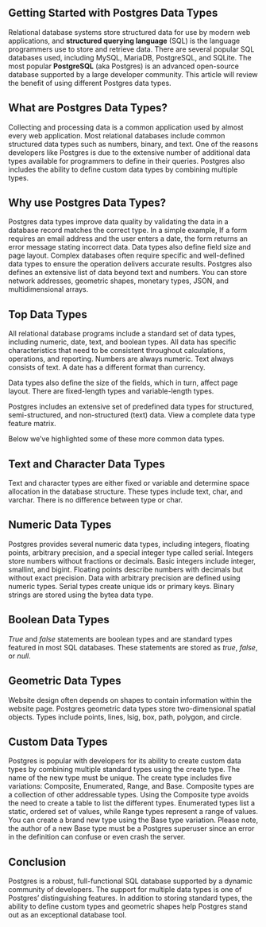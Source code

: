 ## Getting Started with Postgres Data Types
Relational database systems store structured data for use by modern web applications, and **structured querying language** (SQL) is the language programmers use to store and retrieve data. There are several popular SQL databases used, including MySQL, MariaDB, PostgreSQL, and SQLite. The most popular **PostgreSQL** (aka Postgres) is an advanced open-source database supported by a large developer community. This article will review the benefit of using different Postgres data types.

## What are Postgres Data Types?
Collecting and processing data is a common application used by almost every web application. Most relational databases include common structured data types such as numbers, binary, and text. One of the reasons developers like Postgres is due to the extensive number of additional data types available for programmers to define in their queries. Postgres also includes the ability to define custom data types by combining multiple types.

## Why use Postgres Data Types?
Postgres data types improve data quality by validating the data in a database record matches the correct type. In a simple example, If a form requires an email address and the user enters a date, the form returns an error message stating incorrect data. Data types also define field size and page layout. Complex databases often require specific and well-defined data types to ensure the operation delivers accurate results. Postgres also defines an extensive list of data beyond text and numbers. You can store network addresses, geometric shapes, monetary types, JSON, and multidimensional arrays.

## Top Data Types
All relational database programs include a standard set of data types, including numeric, date, text, and boolean types. All data has specific characteristics that need to be consistent throughout calculations, operations, and reporting. Numbers are always numeric. Text always consists of text. A date has a different format than currency.

Data types also define the size of the fields, which in turn, affect page layout. There are fixed-length types and variable-length types.

Postgres includes an extensive set of predefined data types for structured, semi-structured, and non-structured (text) data. View a complete data type feature matrix.

Below we’ve highlighted some of these more common data types.

## Text and Character Data Types
Text and character types are either fixed or variable and determine space allocation in the database structure. These types include text, char, and varchar. There is no difference between type or char.

## Numeric Data Types
Postgres provides several numeric data types, including integers, floating points, arbitrary precision, and a special integer type called serial. Integers store numbers without fractions or decimals. Basic integers include integer, smallint, and bigint. Floating points describe numbers with decimals but without exact precision. Data with arbitrary precision are defined using numeric types. Serial types create unique ids or primary keys. Binary strings are stored using the bytea data type.

## Boolean Data Types
*True* and *false* statements are boolean types and are standard types featured in most SQL databases. These statements are stored as *true*, *false*, or *null*.

## Geometric Data Types
Website design often depends on shapes to contain information within the website page. Postgres geometric data types store two-dimensional spatial objects. Types include points, lines, lsig, box, path, polygon, and circle.

## Custom Data Types
Postgres is popular with developers for its ability to create custom data types by combining multiple standard types using the create type. The name of the new type must be unique. The create type includes five variations: Composite, Enumerated, Range, and Base. Composite types are a collection of other addressable types. Using the Composite type avoids the need to create a table to list the different types. Enumerated types list a static, ordered set of values, while Range types represent a range of values. You can create a brand new type using the Base type variation. Please note, the author of a new Base type must be a Postgres superuser since an error in the definition can confuse or even crash the server.

## Conclusion
Postgres is a robust, full-functional SQL database supported by a dynamic community of developers. The support for multiple data types is one of Postgres’ distinguishing features. In addition to storing standard types, the ability to define custom types and geometric shapes help Postgres stand out as an exceptional database tool.
